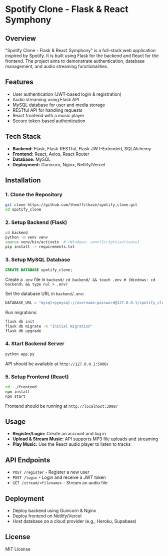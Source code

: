 # **Spotify Clone** - Flask & React Symphony

## Overview
"Spotify Clone - Flask & React Symphony" is a full-stack web application inspired by Spotify. It is built using Flask for the backend and React for the frontend. The project aims to demonstrate authentication, database management, and audio streaming functionalities.

## Features
- User authentication (JWT-based login & registration)
- Audio streaming using Flask API
- MySQL database for user and media storage
- RESTful API for handling requests
- React frontend with a music player
- Secure token-based authentication

## Tech Stack
- **Backend:** Flask, Flask-RESTful, Flask-JWT-Extended, SQLAlchemy
- **Frontend:** React, Axios, React Router
- **Database:** MySQL
- **Deployment:** Gunicorn, Nginx, Netlify/Vercel

## Installation
### 1. Clone the Repository
```bash
git clone https://github.com/theoffclkaze/spotify_clone.git
cd spotify_clone
```

### 2. Setup Backend (Flask)
```bash
cd backend
python -m venv venv
source venv/bin/activate  # (Windows: venv\Scripts\activate)
pip install -r requirements.txt
```

### 3. Setup MySQL Database
```sql
CREATE DATABASE spotify_clone;
```
Create a `.env` file in `backend/`
```cd backend/ && touch .env # (Windows: cd backend\ && type nul > .env)```

Set the database URL in `backend/.env`:
```python
DATABASE_URL = "mysql+pymysql://username:password@127.0.0.1/spotify_clone"
```
Run migrations:
```bash
flask db init
flask db migrate -m "Initial migration"
flask db upgrade
```

### 4. Start Backend Server
```bash
python app.py
```
API should be available at `http://127.0.0.1:5000/`

### 5. Setup Frontend (React)
```bash
cd ../frontend
npm install
npm start
```
Frontend should be running at `http://localhost:3000/`

## Usage
- **Register/Login:** Create an account and log in
- **Upload & Stream Music:** API supports MP3 file uploads and streaming
- **Play Music:** Use the React audio player to listen to tracks

## API Endpoints
- `POST /register` - Register a new user
- `POST /login` - Login and receive a JWT token
- `GET /stream/<filename>` - Stream an audio file

## Deployment
- Deploy backend using Gunicorn & Nginx
- Deploy frontend on Netlify/Vercel
- Host database on a cloud provider (e.g., Heroku, Supabase)

## License
MIT License

